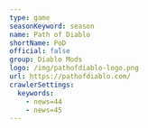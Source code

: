 ```yaml
---
type: game
seasonKeyword: season
name: Path of Diablo
shortName: PoD
official: false
group: Diablo Mods
logo: /img/pathofdiablo-logo.png
url: https://pathofdiablo.com/
crawlerSettings:
  keywords:
    - news=44
    - news=45
---
```

